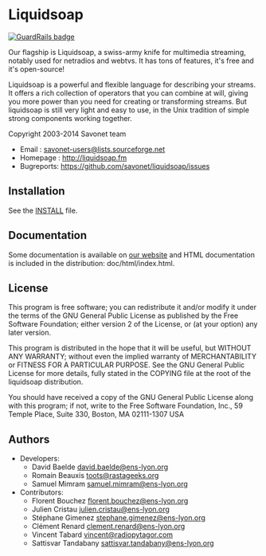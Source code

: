 Liquidsoap
==========

[![GuardRails badge](https://badges.production.guardrails.io/moul/liquidsoap.svg)](https://www.guardrails.io)

Our flagship is Liquidsoap, a swiss-army knife for multimedia streaming, notably
used for netradios and webtvs. It has tons of features, it's free and it's
open-source!

Liquidsoap is a powerful and flexible language for describing your streams. It
offers a rich collection of operators that you can combine at will, giving you
more power than you need for creating or transforming streams. But liquidsoap is
still very light and easy to use, in the Unix tradition of simple strong
components working together.

Copyright 2003-2014 Savonet team

* Email     : savonet-users@lists.sourceforge.net
* Homepage  : http://liquidsoap.fm
* Bugreports: https://github.com/savonet/liquidsoap/issues

Installation
------------

See the [INSTALL](INSTALL) file.

Documentation
-------------

Some documentation is available on [our website](http://liquidsoap.fm) and HTML
documentation is included in the distribution: doc/html/index.html.

License
-------

This program is free software; you can redistribute it and/or modify
it under the terms of the GNU General Public License as published by
the Free Software Foundation; either version 2 of the License, or
(at your option) any later version.

This program is distributed in the hope that it will be useful,
but WITHOUT ANY WARRANTY; without even the implied warranty of
MERCHANTABILITY or FITNESS FOR A PARTICULAR PURPOSE.  See the
GNU General Public License for more details, fully stated in the COPYING
file at the root of the liquidsoap distribution.

You should have received a copy of the GNU General Public License
along with this program; if not, write to the Free Software
Foundation, Inc., 59 Temple Place, Suite 330, Boston, MA  02111-1307  USA

Authors
-------

* Developers:
  * David     Baelde     <david.baelde@ens-lyon.org>
  * Romain    Beauxis    <toots@rastageeks.org>
  * Samuel    Mimram     <samuel.mimram@ens-lyon.org>
* Contributors:
  * Florent   Bouchez    <florent.bouchez@ens-lyon.org>
  * Julien    Cristau    <julien.cristau@ens-lyon.org>
  * Stéphane  Gimenez    <stephane.gimenez@ens-lyon.org>
  * Clément   Renard     <clement.renard@ens-lyon.org>
  * Vincent   Tabard     <vincent@radiopytagor.com>
  * Sattisvar Tandabany  <sattisvar.tandabany@ens-lyon.org>
